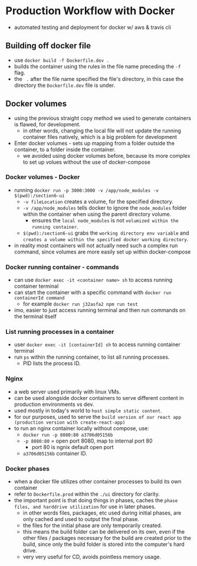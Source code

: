 # Production Workflow with Docker
- automated testing and deployment for docker w/ aws & travis cli

## Building off docker file
- use `docker build -f Dockerfile.dev .`
- builds the container using the rules in the file name preceding the `-f` flag.
- the ` .` after the file name specified the file's directory, in this case the directory the `Dockerfile.dev` file is under.

## Docker volumes
- using the previous straight copy method we used to generate containers is flawed, for development.
    - in other words, changing the local file will not update the running container files natively, which is a big problem for development
- Enter docker volumes - sets up mapping from a folder outside the container, to a folder inside the container.
    - we avoided using docker volumes before, because its more complex to set up volues without the use of docker-compose

### Docker volumes - Docker
- running `docker run -p 3000:3000 -v /app/node_modules -v $(pwd):/section6-ui`
    - `-v fileLocation` creates a volume, for the specified directory.
    - `-v /app/node_modules` tells docker to ignore the `node_modules` folder within the container when using the parent directory volume.
        - ensures the `local node_modules` is not `volumized within the running container`.
    - `$(pwd):/section6-ui` grabs the `working directory env variable` and `creates a volume within the specified docker working directory`.
- in reality most containers will not actually need such a complex run command, since volumes are more easily set up within docker-compose

### Docker running container - commands
- can use `docker exec -it <container name> sh` to access running container terminal
- can start the container with a specific command with `docker run containerId command`
    - for example `docker run j32asfa2 npm run test`
- imo, easier to just access running terminal and then run commands on the terminal itself

### List running processes in a container
- user `docker exec -it [containerId] sh` to access running container terminal
- run `ps` within the running container, to list all running processes.
    - PID lists the process ID.

### Nginx
- a web server used primarily with linux VMs.
- can be used alongside docker containers to serve different content in production environments vs dev.
- used mostly in today's world to `host simple static content`.
- for our purposes, used to serve the `build version of our react app (production version with create-react-app)`
- to run an nginx container locally without compose, use:
    - `docker run -p 8080:80 a3706d05156b`
    - `-p 8080:80` = open port 8080, map to internal port 80
        - port 80 is ngnix default open port
    - `a3706d05156b` container ID.

### Docker phases
- when a docker file utilizes other container processes to build its own container
- refer to `Dockerfile.prod` within the `./ui` directory for clarity.
- the important point is that doing things in phases, caches the `phase files, and harddrive utilization` for use in later phases.
    - in other words files, packages, etc used during initial phases, are only cached and used to output the final phase.
    - the files for the initial phase are only temporarily created.
    - this means the build folder can be delivered on its own, even if the other files / packages necessary for the build are created prior to the build, since only the build folder is stored into the computer's hard drive.
    - very very useful for CD, avoids pointless memory usage.